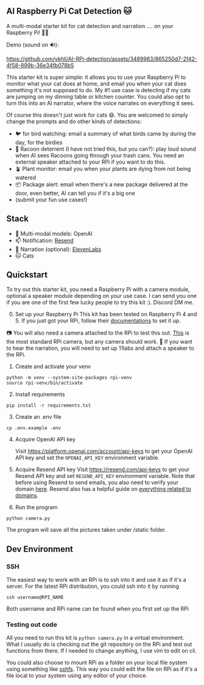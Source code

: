 ## AI Raspberry Pi Cat Detection 🐱


A multi-modal starter kit for cat detection and narration .... on your Raspberry Pi! 🥧🍓


Demo (sound on 🔊):

https://github.com/ykhli/AI-RPi-detection/assets/3489963/865250d7-2f42-4f58-899b-36e34fb078b5


This starter kit is super simple: it allows you to use your Raspberry Pi to monitor what your cat does at home, and email you when your cat does something it's not supposed to do. My #1 use case is detecting if my cats are jumping on my dinning table or kitchen counter. You could also opt to turn this into an AI narrator, where the voice narrates on everything it sees.

Of course this doesn't just work for cats 😄. You are welcomed to simply change the prompts and do other kinds of detections: 

- 🐦 for bird watching: email a summary of what birds came by during the day, for the birdies
- 🐻 Racoon deterrent (I have not tried this, but you can?): play loud sound when AI sees Racoons going through your trash cans. You need an external speaker attached to your RPi if you want to do this. 
- 🪴 Plant monitor: email you when your plants are dying from not being watered
- 📦 Package alert: email when there's a new package delivered at the door, even better, AI can tell you if it's a big one
- (submit your fun use cases!)

## Stack
- 🧠 Multi-modal models: OpenAI
- 📫 Notification: [Resend](https://resend.com/)
- 📢 Narration (optional): [ElevenLabs](https://elevenlabs.io/)
- 🐱 Cats

## Quickstart
To try out this starter kit, you need a Raspberry Pi with a camera module, optional a speaker module depending on your use case.
I can send you one if you are one of the first few lucky people to try this kit :). Discord DM me.

0. Set up your Raspberry Pi
This kit has been tested on Raspberry Pi 4 and 5. If you just got your RPi, follow their [documentations](https://www.raspberrypi.com/documentation/computers/getting-started.html) to set it up. 

📷 You will also need a camera attached to the RPi to test this out. [This](https://www.adafruit.com/product/5657) is the most standard RPi camera, but any camera should work.
📢 If you want to hear the narration, you will need to set up 11labs and attach a speaker to the RPi. 

1. Create and activate your venv
```
python -m venv --system-site-packages rpi-venv
source rpi-venv/bin/activate
```

2. Install requirements
```
pip install -r requirements.txt
```

3. Create an .env file
```
cp .env.example .env
```

4. Acquire OpenAI API key

   Visit https://platform.openai.com/account/api-keys to get your OpenAI API key and set the `OPENAI_API_KEY` environment variable.

5. Acquire Resend API key
   Visit https://resend.com/api-keys to get your Resend API key and set `RESEND_API_KEY` environment variable.
   Note that before using Resend to send emails, you also need to verify your domain [here](https://resend.com/domains). Resend also has a helpful guide on [everything related to domains](https://resend.com/docs/dashboard/domains/introduction).

6. Run the program
```
python camera.py
```
The program will save all the pictures taken under /static folder. 

## Dev Environment 

### SSH
The easiest way to work with an RPi is to ssh into it and use it as if it's a server. For the latest RPi distribution, you could ssh into it by running 
```
ssh username@RPI_NAME
```
Both username and RPi name can be found when you first set up the RPi

### Testing out code
All you need to run this kit is `python camera.py` in a virtual environment. What I usually do is checking out the git repository on the RPi and test out functions from there. If I needed to change anything, I use vim to edit on cli.

You could also choose to mount RPi as a folder on your local file system using something like [sshfs](https://github.com/libfuse/sshfs). This way you could edit the file on RPi as if it's a file local to your system using any editor of your choice. 

